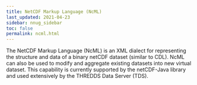 ```yaml
---
title: NetCDF Markup Language (NcML)
last_updated: 2021-04-23
sidebar: nnug_sidebar
toc: false
permalink: ncml.html
---
```


[//]: # (TODO: Decide if NcML should be included in the NUG. And what should be pulled from netCDF-Java.)
<!-- Current docs on netCDF-Java NCML page: https://docs.unidata.ucar.edu/netcdf-java/current/userguide/basic_ncml_tutorial.html -->

The NetCDF Markup Language (NcML) is an XML dialect for representing the structure and data of a binary netCDF dataset (similar to CDL).
NcML can also be used to modify and aggregate existing datasets into new virtual dataset.
This capability is currently supported by the netCDF-Java library and used extensively by the THREDDS Data Server (TDS).


